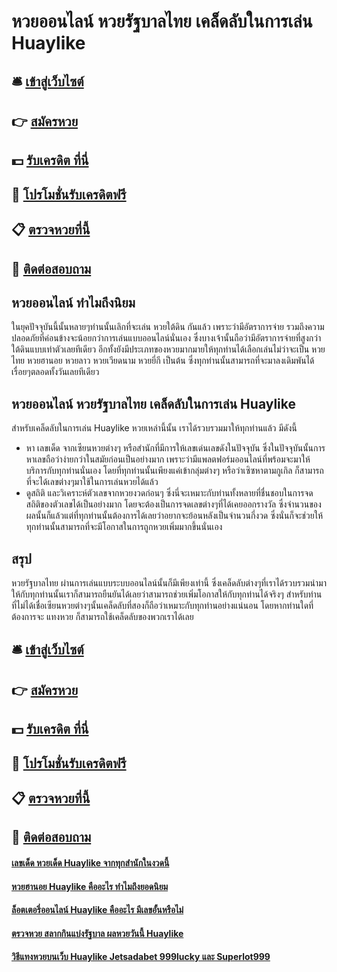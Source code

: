 # หวยออนไลน์ หวยรัฐบาลไทย เคล็ดลับในการเล่น Huaylike

## 🛎 [เข้าสู่เว็บไซต์](https://bit.ly/3dpyRGE)
## 👉 [สมัครหวย](https://bit.ly/3dpyRGE)
## 💵 [รับเครดิต ที่นี่](https://bit.ly/3UcvALr)
## 👑 [โปรโมชั่นรับเครดิตฟรี](https://bit.ly/3UcvALr)
## 📋 [ตรวจหวยที่นี้](https://bit.ly/3UcvALr)
## 📱 [ติดต่อสอบถาม](https://bit.ly/3UcvALr)

## หวยออนไลน์ ทำไมถึงนิยม
ในยุคปัจจุบันนี้นั้นหลายๆท่านนั้นเลิกที่จะเล่น หวยใต้ดิน กันแล้ว เพราะว่ามีอัตราการจ่าย รวมถึงความปลอดภัยที่ค่อนข้างจะน้อยกว่าการเล่นแบบออนไลน์นั่นเอง ซึ่งบางเจ้านั้นถือว่ามีอัตราการจ่ายที่สูงกว่าใต้ดินแบบเท่าตัวเลยทีเดียว อีกทั้งยังมีประเภทของหวยมากมายให้ทุกท่านได้เลือกเล่นไม่ว่าจะเป็น หวยไทย หวยฮานอย หวยลาว หวยเวียดนาม หวยยี่กี เป็นต้น ซึ่งทุกท่านนั้นสามารถที่จะมาลงเดิมพันได้เรื่อยๆตลอดทั้งวันเลยทีเดียว

## หวยออนไลน์ หวยรัฐบาลไทย เคล็ดลับในการเล่น Huaylike
สำหรับเคล็ดลับในการเล่น Huaylike หวยเหล่านี้นั้น เราได้รวบรวมมาให้ทุกท่านแล้ว มีดังนี้
- หา เลขเด็ด จากเซียนหวยต่างๆ หรือสำนักที่มีการให้เลขเด่นเลขดังในปัจจุบัน ซึ่งในปัจจุบันนั้นการหาเลขถือว่าง่ายกว่าในสมัยก่อนเป็นอย่างมาก เพราะว่ามีแพลตฟอร์มออนไลน์ที่พร้อมจะมาให้บริการกับทุกท่านนั่นเอง โดยที่ทุกท่านนั้นเพียงแค่เข้ากลุ่มต่างๆ หรือว่าเซิซหาตามกูเกิล ก็สามารถที่จะได้เลขต่างๆมาใช้ในการเล่นหวยได้แล้ว
- ดูสถิติ และวิเคราะห์ตัวเลขจากหวยงวดก่อนๆ ซึ่งนี่จะเหมาะกับท่านทั้งหลายที่ชื่นชอบในการจดสถิติของตัวเลขได้เป็นอย่างมาก โดยจะต้องเป็นการจดเลขต่างๆที่ได้เคยออกรางวัล ซึ่งจำนวนของผลนั้นก็แล้วแต่ที่ทุกท่านนั้นต้องการได้เลยว่าอยากจะย้อนหลังเป็นจำนวนกี่งวด ซึ่งนั่นก็จะช่วยให้ทุกท่านนั้นสามารถที่จะมีโอกาสในการถูกหวยเพิ่มมากขึ้นนั่นเอง

## สรุป
หวยรัฐบาลไทย ผ่านการเล่นแบบระบบออนไลน์นั้นก็มีเพียงเท่านี้ ซึ่งเคล็ดลับต่างๆที่เราได้รวบรวมนำมาให้กับทุกท่านนั้นเราก็สามารถยืนยันได้เลยว่าสามารถช่วยเพิ่มโอกาสให้กับทุกท่านได้จริงๆ สำหรับท่านที่ไม่ได้เชื่อเซียนหวยต่างๆนั้นเคล็ดลับที่สองก็ถือว่าเหมาะกับทุกท่านอย่างแน่นอน โดยหากท่านใดที่ต้องการจะ แทงหวย ก็สามารถใช้เคล็ดลับของพวกเราได้เลย

## 🛎 [เข้าสู่เว็บไซต์](https://bit.ly/3dpyRGE)
## 👉 [สมัครหวย](https://bit.ly/3dpyRGE)
## 💵 [รับเครดิต ที่นี่](https://bit.ly/3UcvALr)
## 👑 [โปรโมชั่นรับเครดิตฟรี](https://bit.ly/3UcvALr)
## 📋 [ตรวจหวยที่นี้](https://bit.ly/3UcvALr)
## 📱 [ติดต่อสอบถาม](https://bit.ly/3UcvALr)

#### [เลขเด็ด หวยเด็ด Huaylike จากทุกสำนักในงวดนี้](https://atom.io/themes/เลขเด็ด%20หวยเด็ด%20Huaylike%20จากทุกสำนักในงวดนี้)
#### [หวยฮานอย Huaylike คืออะไร ทำไมถึงยอดนิยม](https://atom.io/themes/หวยฮานอย%20Huaylike%20คืออะไร%20ทำไมถึงยอดนิยม)
#### [ล็อตเตอรี่ออนไลน์ Huaylike คืออะไร มีเลขอั้นหรือไม่](https://atom.io/themes/ล็อตเตอรี่ออนไลน์%20Huaylike%20คืออะไร%20มีเลขอั้นหรือไม่)
#### [ตรวจหวย สลากกินแบ่งรัฐบาล ผลหวยวันนี้ Huaylike](https://atom.io/themes/ตรวจหวย%20สลากกินแบ่งรัฐบาล%20ผลหวยวันนี้%20Huaylike)
#### [วิธีแทงหวยบนเว็บ Huaylike Jetsadabet 999lucky และ Superlot999](https://atom.io/themes/วิธีแทงหวยบนเว็บ%20Huaylike%20Jetsadabet%20999lucky%20และ%20Superlot999)